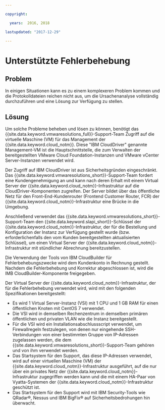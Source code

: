 ```yaml
---

copyright:

  years:  2016, 2018

lastupdated: "2017-12-29"

---
```


# Unterstützte Fehlerbehebung

## Problem

In einigen Situationen kann es zu einem komplexeren Problem kommen und die Protokolldateien reichen nicht aus, um die Ursachenanalyse vollständig durchzuführen und eine Lösung zur Verfügung zu stellen.

## Lösung

Um solche Probleme beheben und lösen zu können, benötigt das {{site.data.keyword.vmwaresolutions_full}}-Support-Team Zugriff auf die virtuelle Maschine (VM) für das Management der {{site.data.keyword.cloud_notm}}. Diese "IBM CloudDriver" genannte Management-VM ist die Hauptschnittstelle, die zum Verwalten der bereitgestellten VMware Cloud Foundation-Instanzen und VMware vCenter Server-Instanzen verwendet wird.

Der Zugriff auf IBM CloudDriver ist aus Sicherheitsgründen eingeschränkt. Das {{site.data.keyword.vmwaresolutions_short}}-Support-Team fordert eine Kundengenehmigung an und kann nach deren Erhalt mit einem Virtual Server der {{site.data.keyword.cloud_notm}}-Infrastruktur auf die CloudDriver-Komponenten zugreifen. Der Server bildet über das öffentliche Netz für den Front-End-Kundenrouter (Frontend Customer Router, FCR) der {{site.data.keyword.cloud_notm}}-Infrastruktur eine Brücke in die Umgebung.

Anschließend verwendet das {{site.data.keyword.vmwaresolutions_short}}-Support-Team den {{site.data.keyword.slapi_short}}-Schlüssel der {{site.data.keyword.cloud_notm}}-Infrastruktur, der für die Bestellung und Konfiguration der Instanz zur Verfügung gestellt wurde (bzw. erforderlichenfalls den vom Kunden bereitgestellten aktualisierten Schlüssel), um einen Virtual Server der {{site.data.keyword.cloud_notm}}-Infrastruktur mit stündlicher Abrechnung bereitzustellen.

Die Verwendung der Tools von IBM CloudBuilder für Fehlerbehebungszwecke wird dem Kundenkonto in Rechnung gestellt. Nachdem die Fehlerbehebung und Korrektur abgeschlossen ist, wird die IMB CloudBuilder-Komponente freigegeben.

Der Virtual Server der {{site.data.keyword.cloud_notm}}-Infrastruktur, der für die Fehlerbehebung verwendet wird, wird mit den folgenden Spezifikationen bereitgestellt:

* Es wird 1 Virtual Server-Instanz (VSI) mit 1 CPU und 1 GB RAM für einen öffentlichen Knoten mit CentOS 7 verwendet.
* Die VSI wird in demselben Rechenzentrum in demselben primären öffentlichen und privaten VLAN wie die Instanz bereitgestellt.
* Für die VSI wird ein Installationsabschlussscript verwendet, um Firewallregeln festzulegen, von denen nur eingehende SSH-Verbindungen von einer bestimmten Gruppe von IP-Adressen zugelassen werden, die dem {{site.data.keyword.vmwaresolutions_short}}-Support-Team gehören und von ihm verwendet werden.
* Das Startsystem für den Support, das diese IP-Adressen verwendet, wird auf einer virtuellen Maschine (VM) der {{site.data.keyword.cloud_notm}}-Infrastruktur ausgeführt, auf die nur über ein privates Netz der {{site.data.keyword.cloud_notm}}-Infrastruktur zugegriffen werden kann und die mit einem HA-Paar von Vyatta-Systemen der {{site.data.keyword.cloud_notm}}-Infrastruktur geschützt ist.
* Das Startsystem für den Support wird mit IBM Security-Tools wie QRadar®, Nessus und IBM BigFix® auf Sicherheitsbedrohungen hin überwacht.
